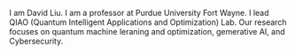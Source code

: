 I am David Liu. I am a professor at Purdue University Fort Wayne.
I lead QIAO (Quantum Intelligent Applications and Optimization) Lab.
Our research focuses on quantum machine leraning and optimization, gemerative AI, and Cybersecurity.

<!---
davidlearn/davidlearn is a ✨ special ✨ repository because its `README.md` (this file) appears on your GitHub profile.
You can click the Preview link to take a look at your changes.
--->

